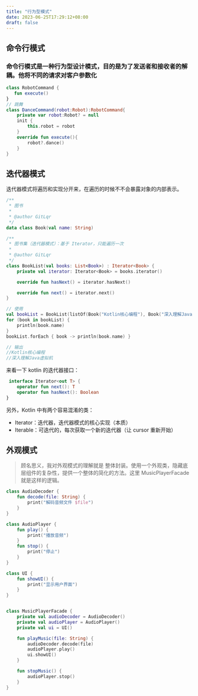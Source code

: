 ```yaml
---
title: "行为型模式"
date: 2023-06-25T17:29:12+08:00
draft: false
---
```


## 命令行模式

### 命令行模式是一种行为型设计模式，目的是为了发送者和接收者的解耦。他将不同的请求对客户参数化

```kotlin
class RobotCommand {
   fun execute()
}
// 跳舞
class DanceCommand(robot:Robot):RobotCommand{
    private var robot:Robot? = null
    init {
        this.robot = robot 
    }
    override fun execute(){
        robot?.dance()
    }
}

```

## 迭代器模式

迭代器模式将遍历和实现分开来，在遍历的时候不不会暴露对象的内部表示。

```kotlin
/**
 * 图书
 *
 * @author GitLqr
 */
data class Book(val name: String)

/**
 * 图书集（迭代器模式）：基于 Iterator，只能遍历一次
 *
 * @author GitLqr
 */
class BookList(val books: List<Book>) : Iterator<Book> {
    private val iterator: Iterator<Book> = books.iterator()

    override fun hasNext() = iterator.hasNext()

    override fun next() = iterator.next()
}

// 使用
val bookList = BookList(listOf(Book("Kotlin核心编程"), Book("深入理解Java虚拟机")))
for (book in bookList) {
    println(book.name)
}
bookList.forEach { book -> println(book.name) }

// 输出
//Kotlin核心编程
//深入理解Java虚拟机
```

来看一下 kotlin 的迭代器接口：

```kotlin
 interface Iterator<out T> {
    operator fun next(): T
    operator fun hasNext(): Boolean
}
```

另外，Kotlin 中有两个容易混淆的类：

- Iterator：迭代器，迭代器模式的核心实现（本质）
- Iterable：可迭代的，每次获取一个新的迭代器（让 cursor 重新开始）

## 外观模式

> 顾名思义，我对外观模式的理解就是 整体封装。使用一个外观类，隐藏底层组件的复杂性，提供一个整体的简化的方法。这里
> MusicPlayerFacade 就是这样的逻辑。

```kotlin
class AudioDecoder {
    fun decode(file: String) {
        print("解码音频文件 $file")
    }
}

class AudioPlayer {
    fun play() {
        print("播放音频")
    }
    fun stop() {
        print("停止")
    }
}

class UI {
    fun showUI() {
        print("显示用户界面")
    }
}


class MusicPlayerFacade {
    private val audioDecoder = AudioDecoder()
    private val audioPlayer = AudioPlayer()
    private val ui = UI()

    fun playMusic(file: String) {
        audioDecoder.decode(file)
        audioPlayer.play()
        ui.showUI()
    }

    fun stopMusic() {
        audioPlayer.stop()
    }
}
```
